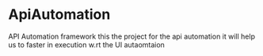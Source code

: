 # ApiAutomation
API Automation framework
this the project for the api automation it will help us to faster in execution w.rt the UI autaomtaion
